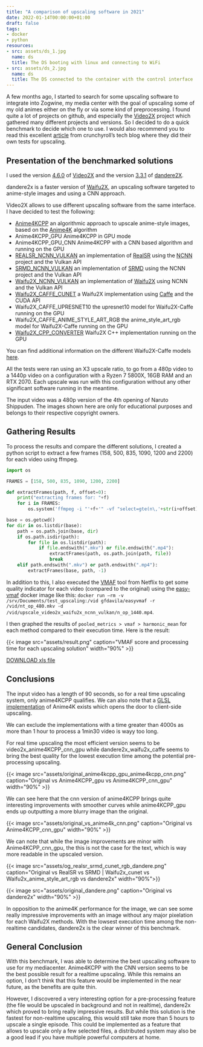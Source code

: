 ```yaml
---
title: "A comparison of upscaling software in 2021"
date: 2022-01-14T00:00:00+01:00
draft: false
tags:
- docker
- python
resources:
- src: assets/ds_1.jpg
  name: ds
  title: The DS booting with linux and connecting to WiFi
- src: assets/ds_2.jpg
  name: ds
  title: The DS connected to the container with the control interface
---
```


A few months ago, I started to search for some upscaling software to integrate into Zogwine, my media center with the goal of upscaling some of my old animes either on the fly or via some kind of preprocessing. I found quite a lot of projects on github, and especially the [Video2X](https://github.com/k4yt3x/video2x) project which gathered many different projects and versions. So I decided to do a quick benchmark to decide which one to use. I would also recommend you to read this excellent [article](https://medium.com/crunchyroll/scaling-up-anime-with-machine-learning-and-smart-real-time-algorithms-2fb706ec56c0) from crunchyroll’s tech blog where they did their own tests for upscaling.

## Presentation of the benchmarked solutions

I used the version [4.6.0](https://github.com/k4yt3x/video2x/releases/tag/4.6.0) of [Video2X](https://github.com/k4yt3x/video2x) and the version [3.3.1](https://github.com/akai-katto/dandere2x/releases/tag/3.3.1) of [dandere2X](https://github.com/akai-katto/dandere2x).

dandere2x is a faster version of [Waifu2X](https://github.com/nagadomi/waifu2x), an upscaling software targeted to anime-style images and using a CNN approach.

Video2X allows to use different upscaling software from the same interface. I have decided to test the following:
- [Anime4KCPP](https://github.com/TianZerL/Anime4KCPP) an algorithmic approach to upscale anime-style images, based on the [Anime4K](https://github.com/bloc97/Anime4K) algorithm
- Anime4KCPP_GPU Anime4KCPP in GPU mode
- Anime4KCPP_GPU_CNN Anime4KCPP with a CNN based algorithm and running on the GPU
- [REALSR_NCNN_VULKAN](https://github.com/nihui/realsr-ncnn-vulkan) an implementation of [RealSR](https://github.com/jixiaozhong/RealSR) using the [NCNN](https://github.com/Tencent/ncnn) project and the Vulkan API
- [SRMD_NCNN_VULKAN](https://github.com/nihui/srmd-ncnn-vulkan) an implementation of [SRMD](https://github.com/cszn/SRMD) using the NCNN project and the Vulkan API
- [Waifu2X_NCNN_VULKAN](https://github.com/nihui/waifu2x-ncnn-vulkan) an implementation of [Waifu2X](https://github.com/nagadomi/waifu2x) using NCNN and the Vulkan API
- [Waifu2X_CAFFE_CUNET](https://github.com/lltcggie/waifu2x-caffe) a Waifu2X implementation using [Caffe](https://github.com/BVLC/caffe) and the CUDA API
- Waifu2X_CAFFE_UPRESNET10 the upresnet10 model for Waifu2X-Caffe running on the GPU
- Waifu2X_CAFFE_ANIME_STYLE_ART_RGB the anime_style_art_rgb model for Waifu2X-Caffe running on the GPU
- [Waifu2X_CPP_CONVERTER](https://github.com/WL-Amigo/waifu2x-converter-cpp) Waifu2X C++ implementation running on the GPU

You can find additional information on the different Waifu2X-Caffe models [here](https://www.reddit.com/r/waifu2x/comments/c3v38r/whats_the_difference_between_the_models/).

All the tests were ran using an X3 upscale ratio, to go from a 480p video to a 1440p video on a configuration with a Ryzen 7 5800X, 16GB RAM and an RTX 2070. Each upscale was run with this configuration without any other significant software running in the meantime. 

The input video was a 480p version of the 4th opening of Naruto Shippuden. The images shown here are only for educational purposes and belongs to their respective copyright owners.

## Gathering Results

To process the results and compare the different solutions, I created a python script to extract a few frames (158, 500, 835, 1090, 1200 and 2200) for each video using ffmpeg.

```python
import os

FRAMES = [158, 500, 835, 1090, 1200, 2200]

def extractFrames(path, f, offset=0):
    print("extracting frames for: "+f)
    for i in FRAMES:
        os.system('ffmpeg -i "'+f+'" -vf "select=gte(n\,'+str(i+offset)+')" -vframes 1 '+path+'/frame_'+str(i+offset)+'.png ')

base = os.getcwd()
for dir in os.listdir(base):
    path = os.path.join(base, dir)
    if os.path.isdir(path):
        for file in os.listdir(path):
            if file.endswith(".mkv") or file.endswith(".mp4"):
                extractFrames(path, os.path.join(path, file))
                break
    elif path.endswith(".mkv") or path.endswith(".mp4"):
        extractFrames(base, path, -1)
```

In addition to this, I also executed the [VMAF](https://github.com/Netflix/vmaf) tool from Netflix to get some quality indicator for each video (compared to the original) using the [easy-vmaf](https://github.com/gdavila/easyVmaf) docker image like this: `docker run –rm -v /srv/Documents/test_upscaling:/vid gfdavila/easyvmaf -r /vid/nt_op_480.mkv -d /vid/upscale_video2x_waifu2x_ncnn_vulkan/n_op_1440.mp4`.

I then graphed the results of `pooled_metrics > vmaf > harmonic_mean` for each method compared to their execution time. Here is the result:

{{< image src="assets/result.png" caption="VMAF score and processing time for each upscaling solution" width="90%" >}}

[DOWNLOAD xls file](assets/results.xlsx)

## Conclusions

The input video has a length of 90 seconds, so for a real time upscaling system, only anime4KCPP qualifies. We can also note that a [GLSL implementation](https://github.com/TianZerL/ACNetGLSL) of Anime4K exists which opens the door to client-side upscaling.

We can exclude the implementations with a time greater than 4000s as more than 1 hour to process a 1min30 video is wayy too long.

For real time upscaling the most efficient version seems to be video2x_anime4KCPP_cnn_gpu while dandere2x_waifu2x_caffe seems to bring the best quality for the lowest execution time among the potential pre-processing upscaling.

{{< image src="assets/original_anime4kcpp_gpu_anime4kcpp_cnn.png" caption="Original vs Anime4KCPP_gpu vs Anime4KCPP_cnn_gpu" width="90%" >}}

We can see here that the cnn version of anime4KCPP brings quite interesting improvements with smoother curves while anime4KCPP_gpu ends up outputting a more blurry image than the original.

{{< image src="assets/original_vs_anime4k_cnn.png" caption="Original vs Anime4KCPP_cnn_gpu" width="90%" >}}

We can note that while the image improvements are minor with Anime4KCPP_cnn_gpu, the this is not the case for the text, which is way more readable in the upscaled version.

{{< image src="assets/og_realsr_srmd_cunet_rgb_dandere.png" caption="Original vs RealSR vs SRMD | Waifu2x_cunet vs Waifu2x_anime_style_art_rgb vs dandere2x" width="90%">}}

{{< image src="assets/original_dandere.png" caption="Original vs dandere2x" width="90%" >}}

In opposition to the anime4K performance for the image, we can see some really impressive improvements with an image without any major pixelation for each Waifu2X methods. With the lowsest execution time among the non-realtime candidates, dandere2x is the clear winner of this benchmark.

## General Conclusion

With this benchmark, I was able to determine the best upscaling software to use for my mediacenter. Anime4KCPP with the CNN version seems to be the best possible result for a realtime upscaling. While this remains an option, I don’t think that this feature would be implemented in the near future, as the benefits are quite thin. 

However, I discovered a very interesting option for a pre-processing feature (the file would be upscaled in background and not in realtime), dandere2x which proved to bring really impressive results. But while this solution is the fastest for non-realtime upscaling, this would still take more than 5 hours to upscale a single episode. This could be implemented as a feature that allows to upscale only a few selected files, a distributed system may also be a good lead if you have multiple powerful computers at home.